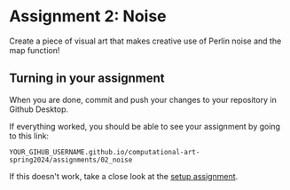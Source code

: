 # Assignment 2: Noise

Create a piece of visual art that makes creative use of Perlin noise and the map function!

## Turning in your assignment

When you are done, commit and push your changes to your repository in Github Desktop.

If everything worked, you should be able to see your assignment by going to this link:

```
YOUR_GIHUB_USERNAME.github.io/computational-art-spring2024/assignments/02_noise
```

If this doesn't work, take a close look at the [setup assignment](./p5-setup-abstract.html).